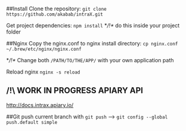 ##Install
Clone the repository: `git clone https://github.com/akabab/intraX.git`

Get project dependencies: `npm install` **/!\** do this inside your project folder

##Nginx
Copy the nginx.conf to nginx install directory: `cp nginx.conf ~/.brew/etc/nginx/nginx.conf`

**/!\** Change both `/PATH/TO/THE/APP/` with your own application path

Reload nginx `nginx -s reload`

## **/!\ WORK IN PROGRESS** APIARY API

http://docs.intrax.apiary.io/

##Git
push current branch with `git push` --> `git config --global push.default simple`

